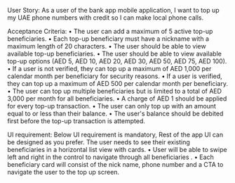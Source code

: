User Story:
As a user of the bank app mobile application, I want to top up my UAE phone numbers with credit so I can make local phone calls.

Acceptance Criteria:
• The user can add a maximum of 5 active top-up beneficiaries.
• Each top-up beneficiary must have a nickname with a maximum length of 20 characters.
• The user should be able to view available top-up beneficiaries.
• The user should be able to view available top-up options (AED 5, AED 10, AED 20, AED 30,
AED 50, AED 75, AED 100).
• If a user is not verified, they can top up a maximum of AED 1,000 per calendar month per beneficiary for security reasons.
• If a user is verified, they can top up a maximum of AED 500 per calendar month per beneficiary.
• The user can top up multiple beneficiaries but is limited to a total of AED 3,000 per month for all beneficiaries.
• A charge of AED 1 should be applied for every top-up transaction.
• The user can only top up with an amount equal to or less than their balance.
• The user's balance should be debited first before the top-up transaction is attempted.


UI requirement:
Below UI requirement is mandatory, Rest of the app UI can be designed as you prefer. The user needs to see their existing beneficiaries in a horizontal list view with cards.
• User will be able to swipe left and right in the control to navigate through all beneficiaries .
• Each beneficiary card will consist of the nick name, phone number and a CTA to navigate
the user to the top up screen.